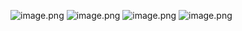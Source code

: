 ![image.png](https://i.loli.net/2021/08/24/ZHhdc5FBsOKNba4.png)
![image.png](https://i.loli.net/2021/08/24/H4iOLzsFdxKkfJ1.png)
![image.png](https://i.loli.net/2021/08/24/cP3EtbXKTRu9MNo.png)
![image.png](https://i.loli.net/2021/08/24/8jfC7Q5Hp4RJPDg.png)